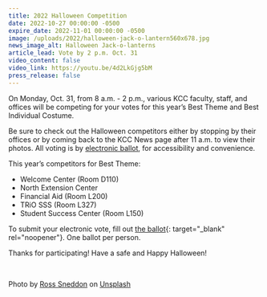 ```yaml
---
title: 2022 Halloween Competition
date: 2022-10-27 00:00:00 -0500
expire_date: 2022-11-01 00:00:00 -0500
image: /uploads/2022/halloween-jack-o-lantern560x678.jpg
news_image_alt: Halloween Jack-o-lanterns
article_lead: Vote by 2 p.m. Oct. 31
video_content: false
video_link: https://youtu.be/4d2LkGjg5bM
press_release: false
---
```

On Monday, Oct. 31, from 8 a.m. - 2 p.m., various KCC faculty, staff, and offices will be competing for your votes for this year’s Best Theme and Best Individual Costume.

Be sure to check out the Halloween competitors either by stopping by their offices or by coming back to the KCC News page after 11 a.m. to view their photos. All voting is by [electronic ballot](https://docs.google.com/forms/d/e/1FAIpQLScG00KIEJYos-oEXlLMGrAGj_h39dIlHt_rzeGLNOpfGSE7Yw/viewform?usp=sf_link), for accessibility and convenience.

This year’s competitors for Best Theme:

* Welcome Center (Room D110)
* North Extension Center
* Financial Aid (Room L200)
* TRiO SSS (Room L327)
* Student Success Center (Room L150)

To submit your electronic vote, fill out [the ballot](https://docs.google.com/forms/d/e/1FAIpQLScG00KIEJYos-oEXlLMGrAGj_h39dIlHt_rzeGLNOpfGSE7Yw/viewform?usp=sf_link){: target="_blank" rel="noopener"}. One ballot per person.

Thanks for participating\! Have a safe and Happy Halloween\!

&nbsp;

Photo by [Ross Sneddon](https://unsplash.com/@rosssneddon?utm_source=unsplash&amp;utm_medium=referral&amp;utm_content=creditCopyText) on [Unsplash](https://unsplash.com/s/photos/halloween-background?utm_source=unsplash&amp;utm_medium=referral&amp;utm_content=creditCopyText)